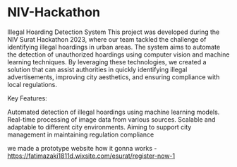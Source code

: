 # NIV-Hackathon

Illegal Hoarding Detection System
This project was developed during the NIV Surat Hackathon 2023, where our team tackled the challenge of identifying illegal hoardings in urban areas. The system aims to automate the detection of unauthorized hoardings using computer vision and machine learning techniques. By leveraging these technologies, we created a solution that can assist authorities in quickly identifying illegal advertisements, improving city aesthetics, and ensuring compliance with local regulations.

Key Features:

Automated detection of illegal hoardings using machine learning models.
Real-time processing of image data from various sources.
Scalable and adaptable to different city environments.
Aiming to support city management in maintaining regulation compliance

we made a prototype website how it gonna works -
https://fatimazaki1811d.wixsite.com/esurat/register-now-1

